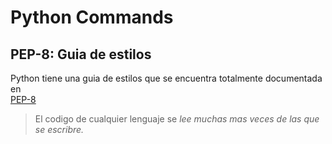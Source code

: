 # Python Commands 

## PEP-8: Guia de estilos
Python tiene una guia de estilos que se encuentra totalmente documentada en <br>
[PEP-8](https://peps.python.org/pep-0008/)

> El codigo de cualquier lenguaje se *lee muchas mas veces de las que se 
escribre.*  
